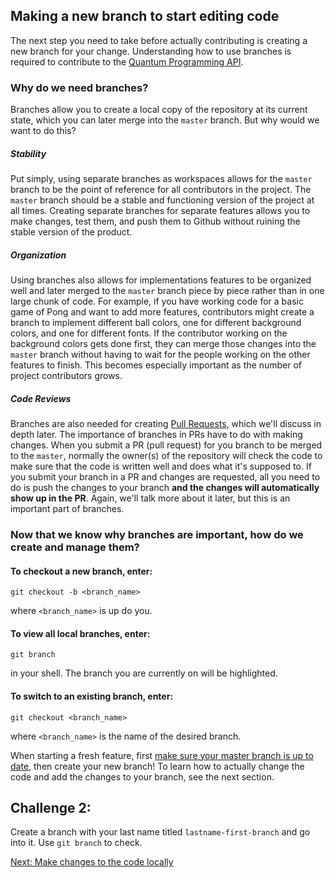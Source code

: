 ## Making a new branch to start editing code

The next step you need to take before actually contributing is creating a new branch for your change. Understanding how to use branches is required to contribute to the [Quantum Programming API](https://github.com/yaleqc/quantum-programming-api).

### Why do we need branches? 

Branches allow you to create a local copy of the repository at its current state, which you can later merge into the `master` branch. But why would we want to do this?

##### Stability
Put simply, using separate branches as workspaces allows for the `master` branch to be the point of reference for all contributors in the project. The `master` branch should be a stable and functioning version of the project at all times. Creating separate branches for separate features allows you to make changes, test them, and push them to Github without ruining the stable version of the product.

##### Organization
Using branches also allows for implementations features to be organized well and later merged to the `master` branch piece by piece rather than in one large chunk of code. For example, if you have working code for a basic game of Pong and want to add more features, contributors might create a branch to implement different ball colors, one for different background colors, and one for different fonts. If the contributor working on the background colors gets done first, they can merge those changes into the `master` branch without having to wait for the people working on the other features to finish. This becomes especially important as the number of project contributors grows. 

##### Code Reviews
Branches are also needed for creating [Pull Requests](../part6-pull_requests), which we'll discuss in depth later. The importance of branches in PRs have to do with making changes. When you submit a PR (pull request) for you branch to be merged to the `master`, normally the owner(s) of the repository will check the code to make sure that the code is written well and does what it's supposed to. If you submit your branch in a PR and changes are requested, all you need to do is push the changes to your branch **and the changes will automatically show up in the PR**. Again, we'll talk more about it later, but this is an important part of branches. 

### Now that we know why branches are important, how do we create and manage them? 

#### To checkout a new branch, enter:
```
git checkout -b <branch_name>
```
where `<branch_name>` is up do you.

#### To view all local branches, enter:
```
git branch
```

in your shell. The branch you are currently on will be highlighted.

#### To switch to an existing branch, enter:
```
git checkout <branch_name>
```
where `<branch_name>` is the name of the desired branch.

When starting a fresh feature, first [make sure your master branch is up to date](https://github.com/yaleqc/github-basics), then create your new branch! To learn how to actually change the code and add the changes to your branch, see the next section.

## Challenge 2:

Create a branch with your last name titled `lastname-first-branch` and go into it. Use `git branch` to check. 

[Next: Make changes to the code locally](../part4-changing_the_code)